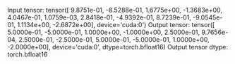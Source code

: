 Input tensor: tensor([ 9.8751e-01, -8.5288e-01,  1.6775e+00, -1.3683e+00,  4.0467e-01,
         1.0759e-03,  2.8418e-01, -4.9392e-01,  8.7239e-01, -9.0545e-01,
         1.1134e+00, -2.6872e+00], device='cuda:0')
Output tensor: tensor([ 5.0000e-01, -5.0000e-01,  1.0000e+00, -1.0000e+00,  2.5000e-01,
         9.7656e-04,  2.5000e-01, -2.5000e-01,  5.0000e-01, -5.0000e-01,
         1.0000e+00, -2.0000e+00], device='cuda:0', dtype=torch.bfloat16)
Output tensor dtype: torch.bfloat16
